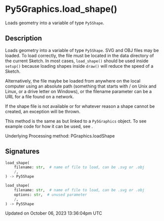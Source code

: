 # Py5Graphics.load_shape()

Loads geometry into a variable of type `Py5Shape`.

## Description

Loads geometry into a variable of type `Py5Shape`. SVG and OBJ files may be loaded. To load correctly, the file must be located in the data directory of the current Sketch. In most cases, `load_shape()` should be used inside `setup()` because loading shapes inside `draw()` will reduce the speed of a Sketch.

Alternatively, the file maybe be loaded from anywhere on the local computer using an absolute path (something that starts with / on Unix and Linux, or a drive letter on Windows), or the filename parameter can be a URL for a file found on a network.

If the shape file is not available or for whatever reason a shape cannot be created, an exception will be thrown.

This method is the same as [](sketch_load_shape) but linked to a `Py5Graphics` object. To see example code for how it can be used, see [](sketch_load_shape).

Underlying Processing method: PGraphics.loadShape

## Signatures

```python
load_shape(
    filename: str,  # name of file to load, can be .svg or .obj
    /,
) -> Py5Shape

load_shape(
    filename: str,  # name of file to load, can be .svg or .obj
    options: str,  # unused parameter
    /,
) -> Py5Shape
```

Updated on October 06, 2023 13:36:04pm UTC
